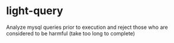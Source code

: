# light-query
Analyze mysql queries prior to execution and reject those who are considered to be harmful (take too long to complete)
